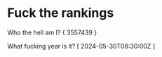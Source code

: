 # Fuck the rankings

Who the hell am I?
{ 3557439 }

What fucking year is it?
[ 2024-05-30T08:30:00Z ]
